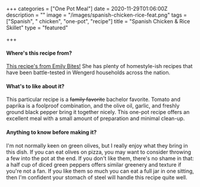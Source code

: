 +++
categories = ["One Pot Meal"]
date = 2020-11-29T01:06:00Z
description = ""
image = "/images/spanish-chicken-rice-feat.png"
tags = ["Spanish", " chicken", "one-pot", "recipe"]
title = "Spanish Chicken & Rice Skillet"
type = "featured"

+++
#### Where's this recipe from?

[This recipe's from Emily Bites!](https://emilybites.com/2018/07/spanish-chicken-and-rice-skillet.html "Spanish Chicken & Rice") She has plenty of homestyle-ish recipes that have been battle-tested in Wengerd households across the nation.

#### What's to like about it?

This particular recipe is a ~~family favorite~~ bachelor favorite. Tomato and paprika is a foolproof combination, and the olive oil, garlic, and freshly ground black pepper bring it together nicely. This one-pot recipe offers an excellent meal with a small amount of preparation and minimal clean-up.

#### Anything to know before making it?

I'm not normally keen on green olives, but I really enjoy what they bring in this dish. If you can eat olives on pizza, you may want to consider throwing a few into the pot at the end. If you don't like them, there's no shame in that: a half cup of diced green peppers offers similar greenery and texture if you're not a fan. If you like them so much you can eat a full jar in one sitting, then I'm confident your stomach of steel will handle this recipe quite well.
